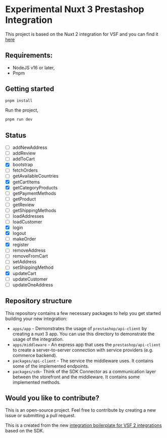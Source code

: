 # Experimental Nuxt 3 Prestashop Integration

This project is based on the Nuxt 2 integration for VSF and you can find it [here](https://github.com/vuestorefront-community/prestashop/)


## Requirements:

- NodeJS v16 or later,
- Pnpm

## Getting started

```bash
pnpm install
```

Run the project,

```bash
pnpm run dev
```

## Status 

- [ ] addNewAddress
- [ ] addReview
- [ ] addToCart
- [x] bootstrap
- [ ] fetchOrders
- [ ] getAvailableCountries
- [x] getCartItems
- [x] getCategoryProducts
- [ ] getPaymentMethods
- [ ] getProduct
- [ ] getReview
- [ ] getShippingMethods
- [ ] loadAddresses
- [ ] loadCustomer
- [x] login
- [x] logout
- [ ] makeOrder
- [x] register
- [ ] removeAddress
- [ ] removeFromCart
- [ ] setAddress
- [ ] setShippingMethod
- [x] updateCart
- [ ] updateCustomer
- [ ] updateOneAddress

## Repository structure

This repository contains a few necessary packages to help you get started building your new integration:

- `apps/app` - Demonstrates the usage of `prestashop/api-client` by creating a nuxt 3 app. You can use this directory to demonstrate the usage of the integration.
- `apps/middleware` - An express app that uses the `prestashop/api-client` to create a server-to-server connection with service providers (e.g. commerce backend).
- `packages/api-client` - The service the middleware uses. It contains some of the implemented endpoints.
- `packages/sdk`- Think of the SDK Connector as a communication layer between the storefront and the middleware. It contains some implemented methods.

## Would you like to contribute?

This is an open-source project. Feel free to contribute by creating a new issue or submitting a pull request. 

This is a created from the new [integration boilerplate for VSF 2 integrations](https://github.com/vuestorefront/integration-boilerplate) based on the SDK.
